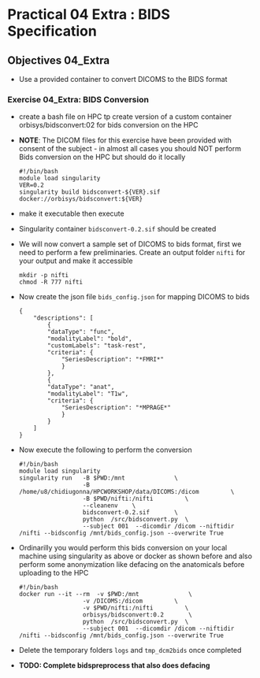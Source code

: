 # Practical 04 Extra : BIDS Specification



## Objectives 04_Extra

- Use a provided container to convert DICOMS to the BIDS format




### Exercise 04_Extra: BIDS Conversion

- create a bash file on HPC tp create version of a custom container orbisys/bidsconvert:02 for bids conversion on the HPC

- **NOTE**: The DICOM files for this exercise have been provided with consent of the subject - in almost all cases you should NOT perform Bids conversion on the HPC but should do it locally

  ```
  #!/bin/bash
  module load singularity
  VER=0.2
  singularity build bidsconvert-${VER}.sif docker://orbisys/bidsconvert:${VER}
  ```

- make it executable then execute 

- Singularity container `bidsconvert-0.2.sif` should be created

- We will now convert a sample set of DICOMS to bids format, first we need to perform a few preliminaries. Create an output folder `nifti` for your output and make it accessible

  ```
  mkdir -p nifti
  chmod -R 777 nifti
  ```

- Now create the json file `bids_config.json` for mapping DICOMS to bids

  ```
  {
      "descriptions": [
          {
          "dataType": "func",
          "modalityLabel": "bold",
          "customLabels": "task-rest",
          "criteria": {
              "SeriesDescription": "*FMRI*"
              }
          },
          {
          "dataType": "anat",
          "modalityLabel": "T1w",
          "criteria": {
              "SeriesDescription": "*MPRAGE*"
              }
          }
      ]
  }
  ```

  

- Now execute the following to perform the conversion

  ```
  #!/bin/bash
  module load singularity
  singularity run   -B $PWD:/mnt              \
                    -B /home/u8/chidiugonna/HPCWORKSHOP/data/DICOMS:/dicom         \
                    -B $PWD/nifti:/nifti         \
                    --cleanenv    \
                    bidsconvert-0.2.sif       \
                    python  /src/bidsconvert.py  \
                    --subject 001  --dicomdir /dicom --niftidir /nifti --bidsconfig /mnt/bids_config.json --overwrite True
  ```

  

- Ordinarilly you would perform this bids conversion on your local machine using singularity as above or docker as shown before and also perform some anonymization like defacing on the anatomicals before uploading to the HPC

  ```
  #!/bin/bash
  docker run --it --rm  -v $PWD:/mnt              \
                    -v /DICOMS:/dicom         \
                    -v $PWD/nifti:/nifti         \
                    orbisys/bidsconvert:0.2       \
                    python  /src/bidsconvert.py  \
                    --subject 001  --dicomdir /dicom --niftidir /nifti --bidsconfig /mnt/bids_config.json --overwrite True
  ```
  

  
- Delete the temporary folders `logs` and `tmp_dcm2bids` once completed

  

- **TODO: Complete bidspreprocess that also does defacing**

